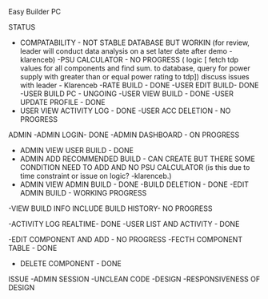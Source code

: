 Easy Builder PC 


STATUS
- COMPATABILITY - NOT STABLE DATABASE BUT WORKIN (for review, leader will conduct data analysis on a set later date after demo - klarenceb)
-PSU CALCULATOR -  NO PROGRESS ( logic [ fetch tdp values for all components and find sum. to database, query for power supply with greater than or equal power rating to tdp]) discuss issues with leader - Klarenceb
-RATE BUILD - DONE 
-USER EDIT BUILD- DONE
-USER BUILD PC - UNGOING
-USER VIEW BUILD - DONE 
-USER UPDATE PROFILE - DONE
- USER VIEW ACTIVITY LOG - DONE 
-USER ACC DELETION - NO PROGRESS


ADMIN 
-ADMIN LOGIN- DONE
-ADMIN DASHBOARD - ON PROGRESS
- ADMIN VIEW USER BUILD - DONE 
- ADMIN ADD RECOMMENDED BUILD -  CAN CREATE BUT THERE SOME CONDITION NEED TO ADD AND NO PSU CALCULATOR (is this due to time constraint or issue on logic? -klarenceb.)
- ADMIN VIEW ADMIN BUILD - DONE 
-BUILD DELETION - DONE 
-EDIT ADMIN BUILD - WORKING PROGRESS


-VIEW BUILD INFO INCLUDE BUILD HISTORY- NO PROGRESS

-ACTIVITY LOG REALTIME- DONE
-USER LIST AND ACTIVITY - DONE

-EDIT COMPONENT AND ADD - NO PROGRESS
-FECTH COMPONENT TABLE - DONE
- DELETE COMPONENT - DONE

ISSUE 
-ADMIN SESSION
-UNCLEAN CODE
-DESIGN 
-RESPONSIVENESS OF DESIGN

